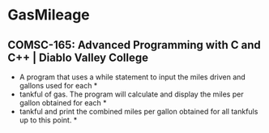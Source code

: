 # GasMileage
## COMSC-165: Advanced Programming with C and C++ | Diablo Valley College
* A program that uses a while statement to input the miles driven and gallons used for each     * <br/>
* tankful of gas. The program will calculate and display the miles per gallon obtained for each * <br/>
* tankful and print the combined miles per gallon obtained for all tankfuls up to this point.   * <br/>
